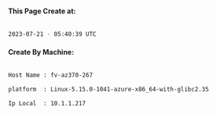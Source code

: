 
   
#### This Page Create at:

```bash

2023-07-21 - 05:40:39 UTC

```

#### Create By Machine:

```bash

Host Name : fv-az370-267

platform  : Linux-5.15.0-1041-azure-x86_64-with-glibc2.35

Ip Local  : 10.1.1.217

```

